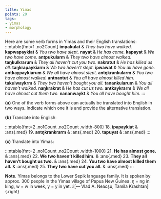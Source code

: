```yaml
---
title: Yimas
points: 20
tags:
- yimas 
- morphology 
---
```


Here are some verb forms in Yimas and their English translations:
:::ntable{fmt=1 .no2Count}
**impakulat** & *They two have walked.*
**kapwapaykiat** & *You two have slept.*
**nayat** & *He has come.*
**kapayat** & *We two have come.*
**antpukularm** & *They two have almost walked.*
**taŋkulkrarum** & *They all haven’t cut you two.*
**nakratut** & *He has killed us all.*
**taŋkrapaykiarm** & *We two haven’t slept.*
**ipwawat** & *You all have gone.*
**antkaypaykiarum** & *We all have almost slept.*
**antŋkrankularm** & *You two have almost walked.*
**antnantut** & *You all have almost killed him.*
**takulwaykrm** & *They two haven’t bought you all.*
**tanankularum** & *You all haven’t walked.*
**naŋkrakrat** & *He has cut us two.*
**antkaykrarm** & *We all have almost cut them two.*
**nananwaykt** & *You all have bought him.*
:::

**(a)** One of the verb forms above can actually be translated into English in two ways. Indicate
which one it is and provide the alternative translation.

**(b)** Translate into English:

:::ntable{fmt=2 .no1Count .no2Count .width-800}
18\. **ipapaykiat** & :ans{.med}
19\. **antŋkrankrarm** & :ans{.med}
20\. **tapuyat** & :ans{.med}
:::

**(c)** Translate into Yimas:

:::ntable{fmt=2 .no1Count .no2Count .width-1000}
21\. **He has almost gone.** & :ans{.med}
22\. **We two haven’t killed him.** & :ans{.med}
23\. **They all haven’t bought us two.** & :ans{.med}
24\. **You two have almost killed them all.** & :ans{.med}
25\. **They two have cut you all.** & :ans{.med}
:::

**Note.** Yimas belongs to the Lower Sepik language family. It is spoken by approx. 300 people in
the Yimas village of Papua New Guinea.
ŋ = ng in king, w = w in week, y = y in yet.
:i[— Vlad A. Neacșu, Tamila Krashtan]{.right}